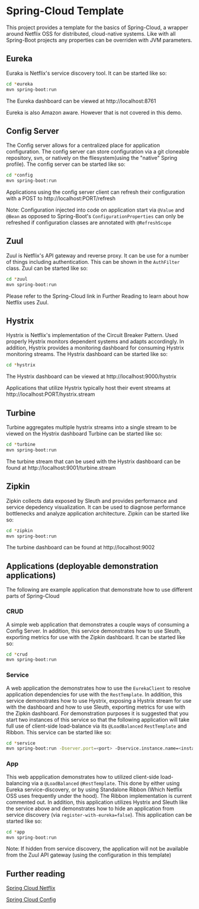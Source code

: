 # Spring-Cloud Template

This project provides a template for the basics of Spring-Cloud, a wrapper around
Netflix OSS for distributed, cloud-native systems.  Like with all Spring-Boot projects
any properties can be overriden with JVM parameters.

## Eureka 

Euraka is Netflix's service discovery tool. It can be started like so:

```bash
cd *eureka
mvn spring-boot:run
```

The Eureka dashboard can be viewed at http://localhost:8761

Eureka is also Amazon aware.  However that is not covered in this demo.

## Config Server

The Config server allows for a centralized place for application configuration.
The config server can store configuration via a git cloneable repository, svn, or 
natively on the fliesystem(using the "native" Spring profile).  The config server
can be started like so:

```bash
cd *config
mvn spring-boot:run
```

Applications using the config server client can refresh their configuration with
a POST to http://localhost:PORT/refresh

Note: Configuration injected into code on application start via `@Value` and `@Bean` as opposed
to Spring-Boot's `ConfigurationProperties` can only be refreshed if configuration
classes are annotated with `@RefreshScope`

## Zuul

Zuul is Netflix's API gateway and reverse proxy.  It can be use for a number of things including
authentication.  This can be shown in the `AuthFilter` class.  Zuul can be started like so:

```bash
cd *zuul
mvn spring-boot:run
```

Please refer to the Spring-Cloud link in Further Reading to learn about how Netflix uses Zuul.

## Hystrix

Hystrix is Netflix's implementation of the Circuit Breaker Pattern.  Used properly Hystrix
monitors dependent systems and adapts accordingly.  In addition, Hystrix
provides a monitoring dashboard for consuming Hystrix monitoring streams.  The Hystrix
dashboard can be started like so:

```bash
cd *hystrix
```

The Hystrix dashboard can be viewed at http://localhost:9000/hystrix

Applications that utilize Hystrix typically host their event streams at http://localhost:PORT/hystrix.stream


## Turbine

Turbine aggregates multiple hystrix streams into a single stream to be viewed on the Hystrix dashboard
Turbine can be started like so:

```bash
cd *turbine
mvn spring-boot:run
```

The turbine stream that can be used with the Hystrix dashboard can be found at http://localhost:9001/turbine.stream

## Zipkin
Zipkin collects data exposed by Sleuth and provides performance and service depedency
visualization.  It can be used to diagnose performance bottlenecks and analyze application
architecture.  Zipkin can be started like so:

```bash
cd *zipkin
mvn spring-boot:run
```

The turbine dashboard can be found at http://localhost:9002

## Applications (deployable demonstration applications)

The following are example application that demonstrate how to use different parts of Spring-Cloud

### CRUD
A simple web application that demonstrates a couple ways of consuming a Config Server. In addition, 
this service demonstrates how to use Sleuth, exporting metrics for use with the Zipkin dashboard.
It can be started like so:

```bash
cd *crud
mvn spring-boot:run
```

### Service
A web application the demonstrates how to use the `EurekaClient` to resolve application
dependencies for use with the `RestTemplate`. In addition, this service demonstrates how
to use Hystrix, exposing a Hystrix stream for use with the dashboard and how to use Sleuth,
exporting metrics for use with the Zipkin dashboard. For demonstration purposes it is suggested
that you start two instances of this service so that the following application will take full
use of client-side load-balance via its `@LoadBalanced` `RestTemplate` and Ribbon. This service
can be started like so:

```bash
cd *service
mvn spring-boot:run -Dserver.port=<port> -Dservice.instance.name=<instance-name>
```

### App
This web appplication demonstrates how to utilized client-side load-balancing via a
`@LoadBalanced` `@RestTemplate`.  This done by either using Eureka service-discovery,
or by using Standalone Ribbon (Which Netflix OSS uses frequently under the hood).
The Ribbon implementation is current commented out.  In addition, this application
utilizes Hystrix and Sleuth like the service above and demonstrates how to hide an
application from service discovery (via `register-with-eureka=false`).  This application 
can be started like so:
 
```bash
cd *app
mvn spring-boot:run
```

Note:  If hidden from service discovery, the application will not be available from the
Zuul API gateway (using the configuration in this template)

## Further reading

[Spring Cloud Netflix](https://cloud.spring.io/spring-cloud-netflix/)

[Spring Cloud Config](https://cloud.spring.io/spring-cloud-config/spring-cloud-config.html)

